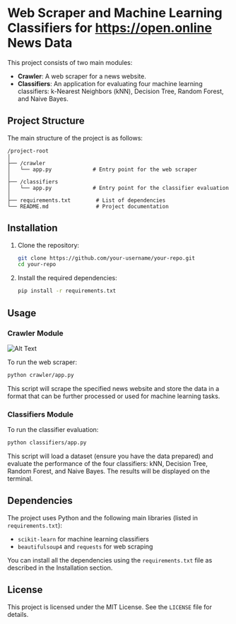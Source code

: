
# Web Scraper and Machine Learning Classifiers for https://open.online News Data

This project consists of two main modules:

- **Crawler**: A web scraper for a news website.
- **Classifiers**: An application for evaluating four machine learning classifiers: k-Nearest Neighbors (kNN), Decision Tree, Random Forest, and Naive Bayes.

## Project Structure

The main structure of the project is as follows:

```
/project-root
│
├── /crawler
│   └── app.py             # Entry point for the web scraper
│
├── /classifiers
│   └── app.py             # Entry point for the classifier evaluation
│
├── requirements.txt        # List of dependencies
└── README.md               # Project documentation
```

## Installation

1. Clone the repository:

   ```bash
   git clone https://github.com/your-username/your-repo.git
   cd your-repo
   ```

2. Install the required dependencies:

   ```bash
   pip install -r requirements.txt
   ```

## Usage

### Crawler Module

![Alt Text](docs/demo.gif)

To run the web scraper:

```bash
python crawler/app.py
```

This script will scrape the specified news website and store the data in a format that can be further processed or used for machine learning tasks.

### Classifiers Module

To run the classifier evaluation:

```bash
python classifiers/app.py
```

This script will load a dataset (ensure you have the data prepared) and evaluate the performance of the four classifiers: kNN, Decision Tree, Random Forest, and Naive Bayes. The results will be displayed on the terminal.

## Dependencies

The project uses Python and the following main libraries (listed in `requirements.txt`):

- `scikit-learn` for machine learning classifiers
- `beautifulsoup4` and `requests` for web scraping

You can install all the dependencies using the `requirements.txt` file as described in the Installation section.

## License

This project is licensed under the MIT License. See the `LICENSE` file for details.
